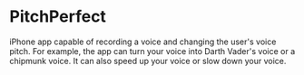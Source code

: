 # PitchPerfect
iPhone app capable of recording a voice and changing the user's voice pitch.  For example, the app can turn your voice into
Darth Vader's voice or a chipmunk voice.  It can also speed up your voice or slow down your voice.  
